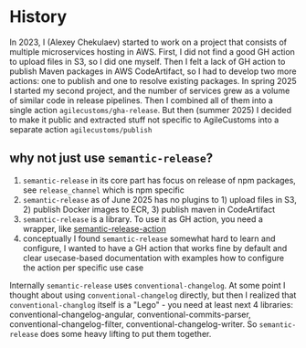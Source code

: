 # History

In 2023, I (Alexey Chekulaev) started to work on a project that consists of multiple microservices hosting in AWS.
First, I did not find a good GH action to upload files in S3, so I did one myself.
Then I felt a lack of GH action to publish Maven packages in AWS CodeArtifact, so I had to develop two more actions:
one to publish and one to resolve existing packages.
In spring 2025 I started my second project, and the number of services grew as a volume of similar code in release pipelines.
Then I combined all of them into a single action `agilecustoms/gha-release`.
But then (summer 2025) I decided to make it public and extracted stuff not specific to AgileCustoms into a separate action `agilecustoms/publish`

## why not just use `semantic-release`?

1. `semantic-release` in its core part has focus on release of npm packages, see `release_channel` which is npm specific
2. `semantic-release` as of June 2025 has no plugins to 1) upload files in S3, 2) publish Docker images to ECR, 3) publish maven in CodeArtifact
3. `semantic-release` is a library. To use it as GH action, you need a wrapper, like [semantic-release-action](https://github.com/cycjimmy/semantic-release-action)
4. conceptually I found `semantic-release` somewhat hard to learn and configure,
I wanted to have a GH action that works fine by default and clear usecase-based documentation with examples
how to configure the action per specific use case

Internally `semantic-release` uses `conventional-changelog`. At some point I thought about using `conventional-changelog` directly,
but then I realized that `conventional-changlog` itself is a "Lego" - you need at least next 4 libraries:
conventional-changelog-angular, conventional-commits-parser, conventional-changelog-filter, conventional-changelog-writer.
So `semantic-release` does some heavy lifting to put them together.
